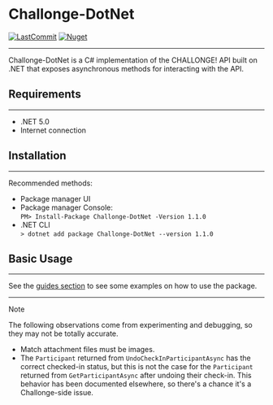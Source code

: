 ﻿---
uid: homepage
---

# Challonge-DotNet
[![LastCommit](https://img.shields.io/github/last-commit/jacobhood/Challonge-DotNet?style=flat&logo=github)](https://github.com/jacobhood/Challonge-DotNet)
[![Nuget](https://img.shields.io/nuget/v/Challonge-DotNet?style=flat&logo=nuget)](https://www.nuget.org/packages/Challonge-DotNet)
***
Challonge-DotNet is a C# implementation of the CHALLONGE! API built on .NET that exposes asynchronous
methods for interacting with the API.

## Requirements
***
- .NET 5.0
- Internet connection

## Installation
***
Recommended methods:
- Package manager UI
- Package manager Console:\
```PM> Install-Package Challonge-DotNet -Version 1.1.0```
- .NET CLI\
```> dotnet add package Challonge-DotNet --version 1.1.0```

## Basic Usage
***
See the [guides section](xref:guides_gettingStarted) to see some examples on how to use the package.

*** 
> [!NOTE]
> The following observations come from experimenting and debugging, so they may not be totally accurate.
> - Match attachment files must be images.
> - The `Participant` returned from `UndoCheckInParticipantAsync` has the correct checked-in status,
> but this is not the case for the `Participant` returned from `GetParticipantAsync` after undoing their check-in. 
> This behavior has been documented elsewhere, so there's a chance it's a Challonge-side issue.
